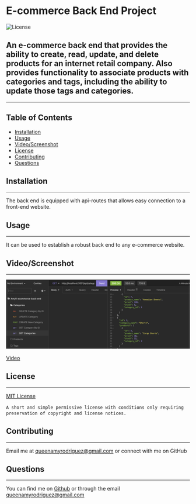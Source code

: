 # E-commerce Back End Project

  
  ![License](https://img.shields.io/badge/License-MIT-brightgreen)
    

## An e-commerce back end that provides the ability to create, read, update, and delete products for an internet retail company. Also provides functionality to associate products with categories and tags, including the ability to update those tags and categories.
-----
## Table of Contents
- [Installation](#installation)
- [Usage](#usage)
- [Video/Screenshot](#videoscreenshot)
- [License](#license)
- [Contributing](#contributing)
- [Questions](#questions)

## Installation
-----
The back end is equipped with api-routes that allows easy connection to a front-end website.

## Usage
------
It can be used to establish a robust back end to any e-commerce website.

## Video/Screenshot
-------
![Insomnia GET Categories Route](/assets/images/GET_Categories.png)

[Video](https://youtu.be/0Nxfqwpn1_k)

## License
-------

  [MIT License](https://choosealicense.com/licenses/mit/)
    

    A short and simple permissive license with conditions only requiring preservation of copyright and license notices.
    


## Contributing
------
Email me at queenamyrodriguez@gmail.com or connect with me on GitHub



## Questions
-----
You can find me on [Github](https://github.com/queenamyrodriguez) or through the email queenamyrodriguez@gmail.com

